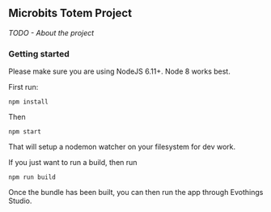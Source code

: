 ## Microbits Totem Project

*TODO - About the project*

### Getting started

Please make sure you are using NodeJS 6.11+. Node 8 works best.

First run:

```
npm install
```

Then

```
npm start
```

That will setup a nodemon watcher on your filesystem for dev work.

If you just want to run a build, then run

```
npm run build
```

Once the bundle has been built, you can then run the app through Evothings Studio.

